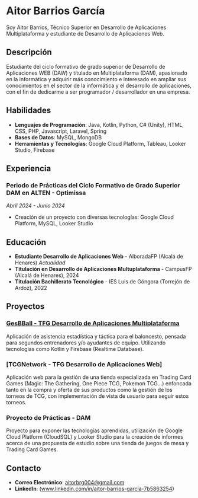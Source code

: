 # Aitor Barrios García

Soy Aitor Barrios, Técnico Superior en Desarrollo de Aplicaciones Multiplataforma y estudiante de Desarrollo de Aplicaciones Web.

## Descripción

Estudiante del ciclo formativo de grado superior de Desarrollo de Aplicaciones WEB (DAW) y títulado en Multiplataforma (DAM), apasionado en la informática y adquirir más conocimiento e interesado en ampliar sus conocimientos en el sector de la informática y el desarrollo de aplicaciones, con el fin de dedicarme a ser programador / desarrollador en una empresa.

## Habilidades

- **Lenguajes de Programación**: Java, Kotlin, Python, C# (Unity), HTML, CSS, PHP, Javascript, Laravel, Spring
- **Bases de Datos**: MySQL, MongoDB
- **Herramientas y Tecnologías**: Google Cloud Platform, Tableau, Looker Studio, Firebase

## Experiencia

### Periodo de Prácticas del Ciclo Formativo de Grado Superior DAM en ALTEN - Optimissa
*Abril 2024 - Junio 2024*

- Creación de un proyecto con diversas tecnologías: Google Cloud Platform, MySQL, Looker Studio

## Educación
- **Estudiante Desarrollo de Aplicaciones Web** - AlboradaFP (Alcalá de Henares) *Actualidad*
- **Titulación en Desarrollo de Aplicaciones Multuplataforma** - CampusFP (Alcalá de Henares), 2024
- **Titulación Bachillerato Tecnológico** - IES Luis de Góngora (Torrejón de Ardoz), 2022

## Proyectos

### [GesBBall - TFG Desarrollo de Aplicaciones Multiplataforma](https://github.com/Aitor-BG/GesBBall)
Aplicación de asistencia estadística y táctica para el baloncesto, pensada para segundos entrenadores y/o ayudantes de equipo. Utilizando tecnologías como Kotlin y Firebase (Realtime Database).

### [TCGNetwork - TFG Desarrollo de Aplicaciones Web]
Aplicación web para la gestión de una tienda especializada en Trading Card Games (Magic: The Gathering, One Piece TCG, Pokemon TCG...) enfoncada tanto en la compra y oferta de sus productos como la gestión de los torneos de TCG, con implementación de vista de usuario para seguir estos torneos.

### Proyecto de Prácticas - DAM
Proyecto para exponer las tecnologías aprendidas, utilización de Google Cloud Platform (CloudSQL) y Looker Studio para la creación de informes acerca de una propuesta de estudio sobre una tienda de juegos de mesa y Trading Card Games.

## Contacto

- **Correo Electrónico**: aitorbrg004@gmail.com
- **LinkedIn**: (www.linkedin.com/in/aitor-barrios-garcía-7b5863254)
